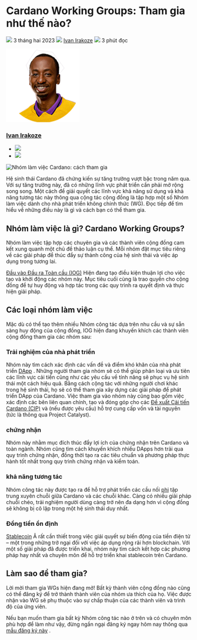 # Cardano Working Groups: Tham gia như thế nào?

![](img/2023-02-03-cardano-working-groups-how-to-get-involved.002.png) 3 tháng hai 2023 ![](img/2023-02-03-cardano-working-groups-how-to-get-involved.002.png) [Ivan Irakoze](/en/blog/authors/ivan-irakoze/page-1/) ![](img/2023-02-03-cardano-working-groups-how-to-get-involved.003.png) 3 phút đọc

![Ivan Irakoze](img/2023-02-03-cardano-working-groups-how-to-get-involved.004.png)[](/en/blog/authors/ivan-irakoze/page-1/)

### [**Ivan Irakoze**](/en/blog/authors/ivan-irakoze/page-1/)

- ![](img/2023-02-03-cardano-working-groups-how-to-get-involved.005.png)[](mailto:ivan.irakoze@iohk.io "E-mail")
- ![](img/2023-02-03-cardano-working-groups-how-to-get-involved.006.png)[](https://twitter.com/The_ADA_Poet "Twitter")

![Nhóm làm việc Cardano: cách tham gia](img/2023-02-03-cardano-working-groups-how-to-get-involved.007.png)

Hệ sinh thái Cardano đã chứng kiến sự tăng trưởng vượt bậc trong năm qua. Với sự tăng trưởng này, đã có những lĩnh vực phát triển cần phải mở rộng song song. Một cách để giải quyết các lĩnh vực khả năng sử dụng và khả năng tương tác này thông qua cộng tác cộng đồng là tập hợp một số Nhóm làm việc dành cho nhà phát triển không chính thức (WG). Đọc tiếp để tìm hiểu về những điều này là gì và cách bạn có thể tham gia.

## **Nhóm làm việc là gì? Cardano Working Groups?**

Nhóm làm việc tập hợp các chuyên gia và các thành viên cộng đồng cam kết xung quanh một chủ đề thảo luận cụ thể. Mỗi nhóm đặt mục tiêu riêng về các giải pháp để thúc đẩy sự thành công của hệ sinh thái và việc áp dụng trong tương lai.

[Đầu vào Đầu ra Toàn cầu (IOG)](https://iohk.io/en/about/) Hiện đang tạo điều kiện thuận lợi cho việc tạo và khởi động các nhóm này. Mục tiêu cuối cùng là trao quyền cho cộng đồng để tự huy động và hợp tác trong các quy trình ra quyết định và thực hiện giải pháp.

## **Các loại nhóm làm việc**

Mặc dù có thể tạo thêm nhiều Nhóm công tác dựa trên nhu cầu và sự sẵn sàng huy động của cộng đồng, IOG hiện đang khuyến khích các thành viên cộng đồng tham gia các nhóm sau:

### **Trải nghiệm của nhà phát triển**

Nhóm này tìm cách xác định các vấn đề và điểm khó khăn của nhà phát triển [DApp](https://www.essentialcardano.io/glossary/dapp) . Những người tham gia nhóm sẽ có thể giúp phân loại và ưu tiên các lĩnh vực cải tiến cũng như các yêu cầu về tính năng sẽ phục vụ hệ sinh thái một cách hiệu quả. Bằng cách cộng tác với những người chơi khác trong hệ sinh thái, họ sẽ có thể tham gia xây dựng các giải pháp để phát triển DApp của Cardano. Việc tham gia vào nhóm này cũng bao gồm việc xác định các bên liên quan chính, tạo và đóng góp cho các [Đề xuất Cải tiến Cardano (CIP)](https://www.essentialcardano.io/faq/what-is-a-cip) và (nếu được yêu cầu) hỗ trợ cung cấp vốn và tài nguyên (tức là thông qua Project Catalyst).

### **chứng nhận**

Nhóm này nhằm mục đích thúc đẩy lợi ích của chứng nhận trên Cardano và toàn ngành. Nhóm cũng tìm cách khuyến khích nhiều DApps hơn trải qua quy trình chứng nhận, đồng thời tạo ra các tiêu chuẩn và phương pháp thực hành tốt nhất trong quy trình chứng nhận và kiểm toán.

### **khả năng tương tác**

Nhóm công tác này được tạo ra để hỗ trợ phát triển các cầu nối [phi](https://www.essentialcardano.io/infographic/decentralized-v-traditional-finance) tập trung xuyên chuỗi giữa Cardano và các chuỗi khác. Càng có nhiều giải pháp chuỗi chéo, trải nghiệm người dùng càng trở nên đa dạng hơn vì cộng đồng sẽ không bị cô lập trong một hệ sinh thái duy nhất.

### **Đồng tiền ổn định**

[Stablecoin](https://www.essentialcardano.io/glossary/stablecoin) Â rất cần thiết trong việc giải quyết sự biến động của tiền điện tử – một trong những trở ngại đối với việc áp dụng rộng rãi hơn blockchain. Với một số giải pháp đã được triển khai, nhóm này tìm cách kết hợp các phương pháp hay nhất và chuyên môn để hỗ trợ triển khai stablecoin trên Cardano.

## **Làm sao để tham gia?**

Lời mời tham gia WGs hiện đang mở! Bất kỳ thành viên cộng đồng nào cũng có thể đăng ký để trở thành thành viên của nhóm ưa thích của họ. Việc được nhận vào WG sẽ phụ thuộc vào sự chấp thuận của các thành viên và trình độ của ứng viên.

Nếu bạn muốn tham gia bất kỳ Nhóm công tác nào ở trên và có chuyên môn phù hợp để làm như vậy, đừng ngần ngại đăng ký ngay hôm nay thông qua [mẫu đăng ký này](https://input-output.typeform.com/working-groups) .
